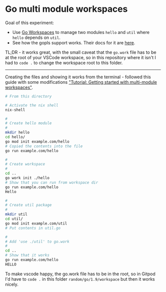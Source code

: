 # Go multi module workspaces

Goal of this experiment:

- Use [Go Workspaces](https://go.dev/doc/tutorial/workspaces) to manage two modules `hello` and `util` where `hello` depends on `util`.
- See how the gopls support works. Their docs for it are [here](https://github.com/golang/tools/blob/master/gopls/doc/workspace.md).

TL;DR - it works great, with the small caveat that the `go.work` file has to be at the root of your VSCode workspace, so in this repository where it isn't I had to `code .` to change the workspace root to this folder.

---

Creating the files and showing it works from the terminal - followed this guide with some modifications ["Tutorial: Getting started with multi-module workspaces"](https://go.dev/doc/tutorial/workspaces).

```sh
# From this directory

# Activate the nix shell
nix-shell

#
# Create hello module
#
mkdir hello
cd hello/
go mod init example.com/hello
# Copied the contents into the file
go run example.com/hello

#
# Create workspace
#
cd ..
go work init ./hello
# Show that you can run from workspace dir
go run example.com/hello
Hello

#
# Create util package
#
mkdir util
cd util/
go mod init example.com/util
# Put contents in util.go

#
# Add 'use ./util' to go.work
#
cd ..
# Show that it works
go run example.com/hello
HELLO
```

To make vscode happy, the go.work file has to be in the root, so in Gitpod I'd have to `code .` in this folder `random/go/1.9/workspace` but then it works nicely.
